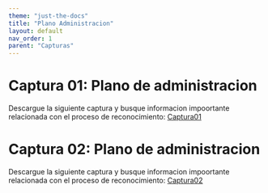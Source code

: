 ```yaml
---
theme: "just-the-docs"
title: "Plano Administracion"
layout: default
nav_order: 1
parent: "Capturas"
---
```

# Captura 01: Plano de administracion
Descargue la siguiente captura y busque informacion impoortante relacionada con el proceso de reconocimiento:
[Captura01](https://github.com/dpachecocl/dpachecocl.github.io/raw/refs/heads/main/docs/capturas/Captura01.pcapng)

# Captura 02: Plano de administracion
Descargue la siguiente captura y busque informacion impoortante relacionada con el proceso de reconocimiento:
[Captura02](https://github.com/dpachecocl/dpachecocl.github.io/raw/refs/heads/main/docs/capturas/Captura02.pcapng)
